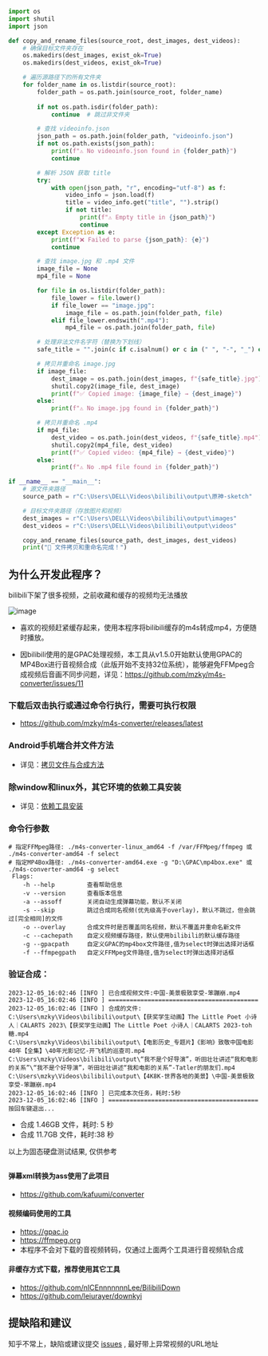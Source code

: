 ```python
import os
import shutil
import json

def copy_and_rename_files(source_root, dest_images, dest_videos):
    # 确保目标文件夹存在
    os.makedirs(dest_images, exist_ok=True)
    os.makedirs(dest_videos, exist_ok=True)

    # 遍历源路径下的所有文件夹
    for folder_name in os.listdir(source_root):
        folder_path = os.path.join(source_root, folder_name)
        
        if not os.path.isdir(folder_path):
            continue  # 跳过非文件夹

        # 查找 videoinfo.json
        json_path = os.path.join(folder_path, "videoinfo.json")
        if not os.path.exists(json_path):
            print(f"⚠️ No videoinfo.json found in {folder_path}")
            continue

        # 解析 JSON 获取 title
        try:
            with open(json_path, "r", encoding="utf-8") as f:
                video_info = json.load(f)
                title = video_info.get("title", "").strip()
                if not title:
                    print(f"⚠️ Empty title in {json_path}")
                    continue
        except Exception as e:
            print(f"❌ Failed to parse {json_path}: {e}")
            continue

        # 查找 image.jpg 和 .mp4 文件
        image_file = None
        mp4_file = None

        for file in os.listdir(folder_path):
            file_lower = file.lower()
            if file_lower == "image.jpg":
                image_file = os.path.join(folder_path, file)
            elif file_lower.endswith(".mp4"):
                mp4_file = os.path.join(folder_path, file)

        # 处理非法文件名字符（替换为下划线）
        safe_title = "".join(c if c.isalnum() or c in (" ", "-", "_") else "_" for c in title)

        # 拷贝并重命名 image.jpg
        if image_file:
            dest_image = os.path.join(dest_images, f"{safe_title}.jpg")
            shutil.copy2(image_file, dest_image)
            print(f"✅ Copied image: {image_file} → {dest_image}")
        else:
            print(f"⚠️ No image.jpg found in {folder_path}")

        # 拷贝并重命名 .mp4
        if mp4_file:
            dest_video = os.path.join(dest_videos, f"{safe_title}.mp4")
            shutil.copy2(mp4_file, dest_video)
            print(f"✅ Copied video: {mp4_file} → {dest_video}")
        else:
            print(f"⚠️ No .mp4 file found in {folder_path}")

if __name__ == "__main__":
    # 源文件夹路径
    source_path = r"C:\Users\DELL\Videos\bilibili\output\原神-sketch"

    # 目标文件夹路径（存放图片和视频）
    dest_images = r"C:\Users\DELL\Videos\bilibili\output\images"
    dest_videos = r"C:\Users\DELL\Videos\bilibili\output\videos"

    copy_and_rename_files(source_path, dest_images, dest_videos)
    print("🎉 文件拷贝和重命名完成！")
```


## 为什么开发此程序？
bilibili下架了很多视频，之前收藏和缓存的视频均无法播放

![image](https://github.com/mzky/m4s-converter/assets/13345233/ea8bc799-e47d-40ca-bde4-c47193f0e453)

- 喜欢的视频赶紧缓存起来，使用本程序将bilibili缓存的m4s转成mp4，方便随时播放。

- 因bilibili使用的是GPAC处理视频，本工具从v1.5.0开始默认使用GPAC的MP4Box进行音视频合成（此版开始不支持32位系统），能够避免FFMpeg合成视频后音画不同步问题，详见：https://github.com/mzky/m4s-converter/issues/11


### 下载后双击执行或通过命令行执行，需要可执行权限
- https://github.com/mzky/m4s-converter/releases/latest


### Android手机端合并文件方法 
- 详见：[拷贝文件与合成方法](https://github.com/mzky/m4s-converter/issues/9)


### 除window和linux外，其它环境的依赖工具安装
- 详见：[依赖工具安装](https://github.com/mzky/m4s-converter/wiki/%E4%BE%9D%E8%B5%96%E5%B7%A5%E5%85%B7%E5%AE%89%E8%A3%85)


### 命令行参数
```
# 指定FFMpeg路径: ./m4s-converter-linux_amd64 -f /var/FFMpeg/ffmpeg 或 ./m4s-converter-amd64 -f select
# 指定MP4Box路径: ./m4s-converter-amd64.exe -g "D:\GPAC\mp4box.exe" 或 ./m4s-converter-amd64 -g select
 Flags: 
    -h --help         查看帮助信息
    -v --version      查看版本信息
    -a --assoff       关闭自动生成弹幕功能，默认不关闭
    -s --skip         跳过合成同名视频(优先级高于overlay)，默认不跳过，但会跳过[完全相同]的文件
    -o --overlay      合成文件时是否覆盖同名视频，默认不覆盖并重命名新文件
    -c --cachepath    自定义视频缓存路径，默认使用bilibili的默认缓存路径
    -g --gpacpath     自定义GPAC的mp4box文件路径,值为select时弹出选择对话框
    -f --ffmpegpath   自定义FFMpeg文件路径,值为select时弹出选择对话框
```


### 验证合成：
```
2023-12-05_16:02:46 [INFO ] 已合成视频文件:中国-美景极致享受-笨蹦崩.mp4
2023-12-05_16:02:46 [INFO ] ==========================================
2023-12-05_16:02:46 [INFO ] 合成的文件:
C:\Users\mzky\Videos\bilibili\output\【获奖学生动画】The Little Poet 小诗人｜CALARTS 2023\【获奖学生动画】The Little Poet 小诗人｜CALARTS 2023-toh糖.mp4
C:\Users\mzky\Videos\bilibili\output\【电影历史_专题片】《影响》致敬中国电影40年【全集】\40年光影记忆-开飞机的巡查司.mp4
C:\Users\mzky\Videos\bilibili\output\“我不是个好导演”，听田壮壮讲述“我和电影的关系”\“我不是个好导演”，听田壮壮讲述“我和电影的关系”-Tatler的朋友们.mp4
C:\Users\mzky\Videos\bilibili\output\【4K8K-世界各地的美景】\中国-美景极致享受-笨蹦崩.mp4
2023-12-05_16:02:46 [INFO ] 已完成本次任务，耗时:5秒
2023-12-05_16:02:46 [INFO ] ==========================================
按回车键退出...
```

- 合成 1.46GB 文件，耗时: 5 秒
- 合成 11.7GB 文件，耗时:38 秒

以上为固态硬盘测试结果, 仅供参考

##
#### 弹幕xml转换为ass使用了此项目
- https://github.com/kafuumi/converter


#### 视频编码使用的工具
- https://gpac.io
- https://ffmpeg.org
- 本程序不会对下载的音视频转码，仅通过上面两个工具进行音视频轨合成


#### 非缓存方式下载，推荐使用其它工具
- https://github.com/nICEnnnnnnnLee/BilibiliDown
- https://github.com/leiurayer/downkyi


## 提缺陷和建议

知乎不常上，缺陷或建议提交 [issues](https://github.com/mzky/m4s-converter/issues/new/choose) , 最好带上异常视频的URL地址
